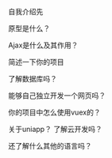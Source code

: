 自我介绍先

原型是什么？

Ajax是什么及其作用？

简述一下你的项目

了解数据库吗？

能够自己独立开发一个网页吗？

你的项目中怎么使用vuex的？

关于uniapp？
了解云开发吗？

还了解什么其他的语言吗？

